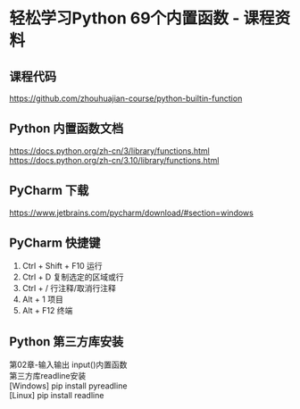 # 轻松学习Python 69个内置函数 - 课程资料

## 课程代码

https://github.com/zhouhuajian-course/python-builtin-function

## Python 内置函数文档

https://docs.python.org/zh-cn/3/library/functions.html  
https://docs.python.org/zh-cn/3.10/library/functions.html

## PyCharm 下载

https://www.jetbrains.com/pycharm/download/#section=windows

## PyCharm 快捷键

1. Ctrl + Shift + F10  运行
2. Ctrl + D            复制选定的区域或行
3. Ctrl + /            行注释/取消行注释
4. Alt + 1             项目
5. Alt + F12           终端

## Python 第三方库安装

第02章-输入输出 input()内置函数  
第三方库readline安装  
[Windows] pip install pyreadline  
[Linux] pip install readline

